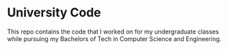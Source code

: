 # University Code

This repo contains the code that I worked on for my undergraduate classes while pursuing my Bachelors of Tech in Computer Science and Engineering. 
